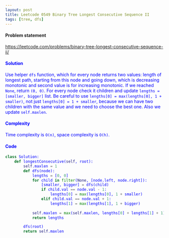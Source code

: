 ```yaml
---
layout: post
title: Leetcode 0549 Binary Tree Longest Consecutive Sequence II
tags: [tree, dfs]
---
```


#### Problem statement

<a href="https://leetcode.com/problems/binary-tree-longest-consecutive-sequence-ii/"> <font color = blue>https://leetcode.com/problems/binary-tree-longest-consecutive-sequence-ii/

#### Solution
Use helper `dfs` function, which for every node returns two values: length of longest path, starting from this node and going down, which is decreasing monotonic and second value is for increasing monotonic. If we reached `None`, return `(0, 0)`. For every node check it children and update `lengths = [smaller, bigger]` list. Be careful to use `lengths[0] = max(lengths[0], 1 + smaller)`, not just `lengths[0] = 1 + smaller`, because we can have two children with the same value and we need to choose the best one. Also we update `self.maxlen`.

#### Complexity
Time complexity is `O(n)`, space complexity is `O(h)`. 

#### Code
```python
class Solution:
    def longestConsecutive(self, root):
        self.maxlen = 1
        def dfs(node):
            lengths = [0, 0]
            for child in filter(None, [node.left, node.right]):
                [smaller, bigger] = dfs(child)
                if child.val == node.val - 1:
                    lengths[0] = max(lengths[0], 1 + smaller)
                elif child.val == node.val + 1:
                    lengths[1] = max(lengths[1], 1 + bigger)
            
            self.maxlen = max(self.maxlen, lengths[0] + lengths[1] + 1)
            return lengths

        dfs(root)
        return self.maxlen
```

